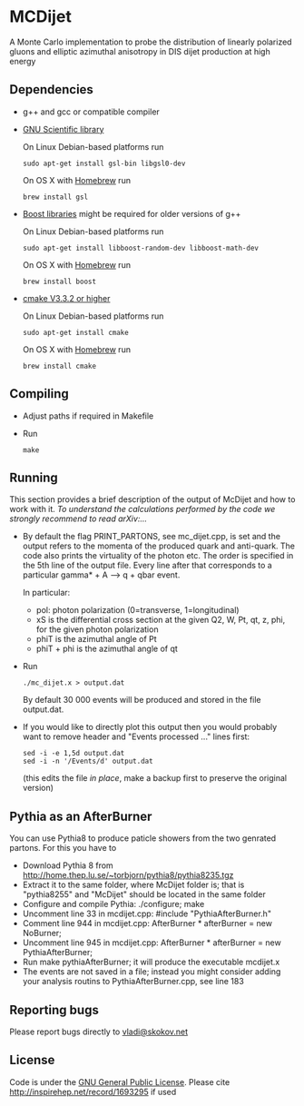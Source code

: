 # MCDijet

A Monte Carlo  implementation to probe the distribution of linearly polarized gluons and
elliptic azimuthal anisotropy in DIS dijet production at high energy

## Dependencies

* g++ and gcc or compatible compiler 

* [GNU Scientific library](https://www.gnu.org/software/gsl/)

	On Linux Debian-based platforms run 

	```
	sudo apt-get install gsl-bin libgsl0-dev 
	```

	On OS X with [Homebrew](https://github.com/Homebrew) run 

	```
	brew install gsl 
	```

* [Boost libraries](https://www.boost.org) might be required for older versions of g++  

	On Linux Debian-based platforms run 
	
	```
	sudo apt-get install libboost-random-dev libboost-math-dev  
	```

	On OS X with [Homebrew](https://github.com/Homebrew) run 
	
	```
	brew install boost 
	```

* [cmake V3.3.2 or higher](https://cmake.org)
	
	On Linux Debian-based platforms run 
	
	```
	sudo apt-get install cmake 
	```

	On OS X with [Homebrew](https://github.com/Homebrew) run 
	
	```
	brew install cmake
	```

## Compiling 

* Adjust paths if required in Makefile 

* Run 
	
	```
	make
	```


## Running 


This section provides a brief description of the output of McDijet and
how to work with it. _To understand the calculations performed by the code 
we strongly recommend to read arXiv:..._ 

* By default the flag PRINT\_PARTONS, see mc\_dijet.cpp, is set and the output refers to
  the momenta of the produced quark and anti-quark. The code also
  prints the virtuality of the photon etc.
  The order is specified in the 5th line of the output file. Every
  line after that corresponds to a particular gamma\* + A --> q + qbar
  event.

  In particular:
  	- pol: photon polarization (0=transverse, 1=longitudinal)
  	- xS is the differential cross section at the given Q2, W, Pt,
	qt, z, phi, for the given photon polarization
	- phiT is the azimuthal angle of Pt
	- phiT + phi is the azimuthal angle of qt

* Run  

	```
	./mc_dijet.x > output.dat
	```
  By default 30 000 events will be produced and stored in the file output.dat. 

* If you would like to directly plot this output then you would
  probably want to remove header and "Events processed ..."
  lines first:

	```
  	sed -i -e 1,5d output.dat
  	sed -i -n '/Events/d' output.dat
   	```
  
  (this edits the file *in place*, make a backup first to preserve the
  original version)


## Pythia as an AfterBurner
You can use Pythia8 to produce paticle showers from the two genrated partons. 
For this you have to 

* Download Pythia 8 from http://home.thep.lu.se/~torbjorn/pythia8/pythia8235.tgz 
* Extract it to the same folder, where McDijet folder is; that is "pythia8255" and "McDijet"  should be located in the same folder
* Configure and compile Pythia: ./configure; make 
* Uncomment line 33 in mcdijet.cpp: #include "PythiaAfterBurner.h" 
* Comment line 944 in mcdijet.cpp: AfterBurner * afterBurner = new NoBurner; 
* Uncomment line 945 in mcdijet.cpp: AfterBurner * afterBurner = new PythiaAfterBurner; 
* Run make pythiaAfterBurner; it will produce the executable mcdijet.x
* The events are not saved in a file; instead you might consider adding your analysis routins to PythiaAfterBurner.cpp, see line 183

## Reporting bugs

Please report bugs directly to vladi@skokov.net





## License 


Code is under the [GNU General Public License](https://www.gnu.org/licenses/gpl-3.0.en.html). 
Please cite http://inspirehep.net/record/1693295 if used 
